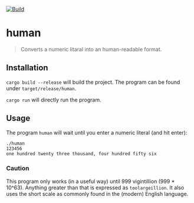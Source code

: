 [![Build][build-img]][build-url]

# human

> Converts a numeric litaral into an human-readable format.

## Installation

`cargo build --release` will build the project. The program can be found under `target/release/human`.

`cargo run` will directly run the program.

## Usage

The program `human` will wait until you enter a numeric literal (and hit enter):
```shell
./human
123456
one hundred twenty three thousand, four hundred fifty six
```

### Caution

This program only works (in a useful way) until 999 vigintillion (999 * 10^63). Anything greater than that is expressed as `toolargeillion`. It also uses the short scale as commonly found in the (modern) English language.

[build-img]: https://travis-ci.com/flyingP0tat0/human.svg?branch=master
[build-url]: https://travis-ci.com/flyingP0tat0/human
